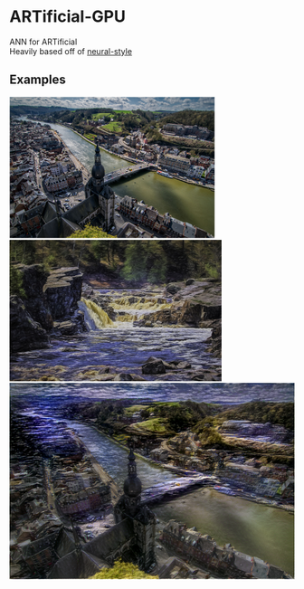 # ARTificial-GPU
ANN for ARTificial  
Heavily based off of [neural-style](https://github.com/jcjohnson/neural-style/)

## Examples
<img src="https://raw.githubusercontent.com/marceloneil/ARTificial-GPU/master/examples/inputs/Dinant-and-the-Meuse.jpg" height="250px">
<img src="https://raw.githubusercontent.com/marceloneil/ARTificial-GPU/master/examples/inputs/Saint-Louis-River.jpg" height="250px">
<img src="https://raw.githubusercontent.com/marceloneil/ARTificial-GPU/master/examples/outputs/Dinant+River.png" width="750px">
